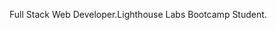 Full Stack Web Developer.Lighthouse Labs Bootcamp Student.

<!---
Teenaelza/Teenaelza is a ✨ special ✨ repository because its `README.md` (this file) appears on your GitHub profile.
You can click the Preview link to take a look at your changes.
--->
